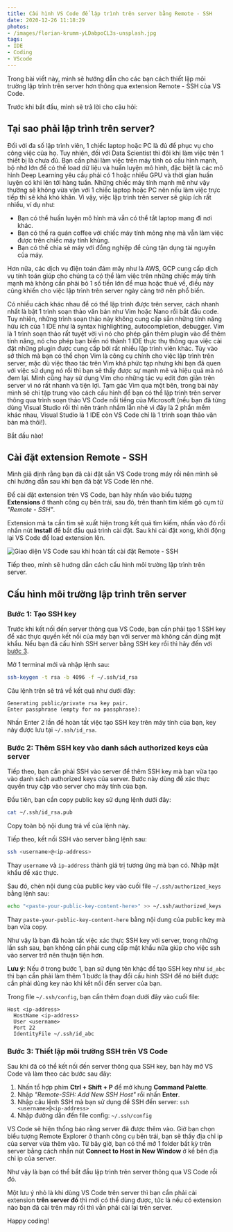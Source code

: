 ```yaml
---
title: Cấu hình VS Code để lập trình trên server bằng Remote - SSH
date: 2020-12-26 11:18:29
photos:
- /images/florian-krumm-yLDabpoCL3s-unsplash.jpg
tags:
- IDE
- Coding
- VScode
---
```

Trong bài viết này, mình sẽ hướng dẫn cho các bạn cách thiết lập môi trường lập trình trên server hơn thông qua extension Remote - SSH của VS Code.

Trước khi bắt đầu, mình sẽ trả lời cho câu hỏi:

## Tại sao phải lập trình trên server?

Đối với đa số lập trình viên, 1 chiếc laptop hoặc PC là đủ để phục vụ cho công việc của họ. Tuy nhiên, đối với Data Scientist thì đôi khi làm việc trên 1 thiết bị là chưa đủ. Bạn cần phải làm việc trên máy tính có cấu hình mạnh, bộ nhớ lớn để có thể load dữ liệu và huấn luyện mô hình, đặc biệt là các mô hình Deep Learning yêu cầu phải có 1 hoặc nhiều GPU và thời gian huấn luyện có khi lên tới hàng tuần. Những chiếc máy tính mạnh mẽ như vậy thường sẽ không vừa vặn với 1 chiếc laptop hoặc PC nên nếu làm việc trực tiếp thì sẽ khá khó khăn. Vì vậy, việc lập trình trên server sẽ giúp ích rất nhiều, ví dụ như:
- Bạn có thể huấn luyện mô hình mà vẫn có thể tắt laptop mang đi nơi khác.
- Bạn có thể ra quán coffee với chiếc máy tính mỏng nhẹ mà vẫn làm việc được trên chiếc máy tính khủng.
- Bạn có thể chia sẻ máy với đồng nghiệp để cùng tận dụng tài nguyên của máy.

Hơn nữa, các dịch vụ điện toán đám mây như là AWS, GCP cung cấp dịch vụ tính toán giúp cho chúng ta có thể làm việc trên những chiếc máy tính mạnh mà không cần phải bỏ 1 số tiền lớn để mua hoặc thuê về, điều này cũng khiến cho việc lập trình trên server ngày càng trở nên phổ biến.

Có nhiều cách khác nhau để có thể lập trình được trên server, cách nhanh nhất là bật 1 trình soạn thảo văn bản như Vim hoặc Nano rồi bắt đầu code. Tuy nhiên, những trình soạn thảo này không cung cấp sẵn những tính năng hữu ích của 1 IDE như là syntax highlighting, autocompletion, debugger. Vim là 1 trình soạn thảo rất tuyệt vời vì nó cho phép gắn thêm plugin vào để thêm tính năng, nó cho phép bạn biến nó thành 1 IDE thực thụ thông qua việc cài đặt những plugin được cung cấp bởi rất nhiều lập trình viên khác. Tùy vào sở thích mà bạn có thể chọn Vim là công cụ chính cho việc lập trình trên server, mặc dù việc thao tác trên Vim khá phức tạp nhưng khi bạn đã quen với việc sử dụng nó rồi thì bạn sẽ thấy được sự mạnh mẽ và hiệu quả mà nó đem lại. Mình cũng hay sử dụng Vim cho những tác vụ edit đơn giản trên server vì nó rất nhanh và tiện lợi. Tạm gác Vim qua một bên, trong bài này mình sẽ chỉ tập trung vào cách cấu hình để bạn có thể lập trình trên server thông qua trình soạn thảo VS Code nổi tiếng của Microsoft (nếu bạn đã từng dùng Visual Studio rồi thì nên tránh nhầm lẫn nhé vì đây là 2 phần mềm khác nhau, Visual Studio là 1 IDE còn VS Code chỉ là 1 trình soạn thảo văn bản mà thôi!).

Bắt đầu nào!

## Cài đặt extension Remote - SSH

Mình giả định rằng bạn đã cài đặt sẵn VS Code trong máy rồi nên mình sẽ chỉ hướng dẫn sau khi bạn đã bật VS Code lên nhé.

Để cài đặt extension trên VS Code, bạn hãy nhấn vào biểu tượng **Extensions** ở thanh công cụ bên trái, sau đó, trên thanh tìm kiếm gõ cụm từ *"Remote - SSH"*.

Extension mà ta cần tìm sẽ xuất hiện trong kết quả tìm kiếm, nhấn vào đó rồi nhấn nút **Install** để bắt đầu quá trình cài đặt. Sau khi cài đặt xong, khởi động lại VS Code để load extension lên.

![Giao diện VS Code sau khi hoàn tất cài đặt Remote - SSH](Screenshot-2020-12-26-120808.png)

Tiếp theo, mình sẽ hướng dẫn cách cấu hình môi trường lập trình trên server.

## Cấu hình môi trường lập trình trên server

### Bước 1: Tạo SSH key

Trước khi kết nối đến server thông qua VS Code, bạn cần phải tạo 1 SSH key để xác thực quyền kết nối của máy bạn với server mà không cần dùng mật khẩu.
Nếu bạn đã cấu hình SSH server bằng SSH key rồi thì hãy đến với [bước 3](#Buoc-3-Thiet-lap-moi-truong-SSH-tren-VS-Code).

Mở 1 terminal mới và nhập lệnh sau:
```bash
ssh-keygen -t rsa -b 4096 -f ~/.ssh/id_rsa
```
Câu lệnh trên sẽ trả về kết quả như dưới đây:
```
Generating public/private rsa key pair.
Enter passphrase (empty for no passphrase):
```
Nhấn Enter 2 lần để hoàn tất việc tạo SSH key trên máy tính của bạn, key này được lưu tại `~/.ssh/id_rsa`.

### Bước 2: Thêm SSH key vào danh sách authorized keys của server

Tiếp theo, bạn cần phải SSH vào server để thêm SSH key mà bạn vừa tạo vào danh sách authorized keys của server. Bước này dùng để xác thực quyền truy cập vào server cho máy tính của bạn.

Đầu tiên, bạn cần copy public key sử dụng lệnh dưới đây:
```bash
cat ~/.ssh/id_rsa.pub
```
Copy toàn bộ nội dung trả về của lệnh này.

Tiếp theo, kết nối SSH vào server bằng lệnh sau:
```bash
ssh <username>@<ip-address>
```
Thay `username` và `ip-address` thành giá trị tương ứng mà bạn có. Nhập mật khẩu để xác thực.

Sau đó, chèn nội dung của public key vào cuối file `~/.ssh/authorized_keys` bằng lệnh sau:
```bash
echo "<paste-your-public-key-content-here>" >> ~/.ssh/authorized_keys
```
Thay `paste-your-public-key-content-here` bằng nội dung của public key mà bạn vừa copy.

Như vậy là bạn đã hoàn tất việc xác thực SSH key với server, trong những lần ssh sau, bạn không cần phải cung cấp mật khẩu nữa giúp cho việc ssh vào server trở nên thuận tiện hơn.

**Lưu ý**: Nếu ở trong bước 1, bạn sử dụng tên khác để tạo SSH key như `id_abc` thì bạn cần phải làm thêm 1 bước là thay đổi cấu hình SSH để nó biết được cần phải dùng key nào khi kết nối đến server của bạn.

Trong file `~/.ssh/config`, bạn cần thêm đoạn dưới đây vào cuối file:
```. Chỉ thêm khi file key của bạn khác với mặc định (id_rsa, id_dsa, id_ecdsa, id_ed25519)
Host <ip-address>
  HostName <ip-address>
  User <username>
  Port 22
  IdentityFile ~/.ssh/id_abc
```

### Bước 3: Thiết lập môi trường SSH trên VS Code
Sau khi đã có thể kết nối đến server thông qua SSH key, bạn hãy mở VS Code và làm theo các bước sau đây:
1. Nhấn tổ hợp phím **Ctrl + Shift + P** để mở khung **Command Palette**.
2. Nhập *"Remote-SSH: Add New SSH Host"* rồi nhấn **Enter**.
3. Nhập câu lệnh SSH mà bạn sử dụng để SSH đến server: `ssh <username>@<ip-address>`
4. Nhập đường dẫn đến file config: `~/.ssh/config`

VS Code sẽ hiện thống báo rằng server đã được thêm vào. Giờ bạn chọn biểu tượng Remote Explorer ở thanh công cụ bên trái, bạn sẽ thấy địa chỉ ip của server vừa thêm vào. Từ bây giờ, bạn có thể mở 1 folder bất kỳ trên server bằng cách nhấn nút **Connect to Host in New Window** ở kế bên địa chỉ ip của server.

Như vậy là bạn có thể bắt đầu lập trình trên server thông qua VS Code rồi đó.

Một lưu ý nhỏ là khi dùng VS Code trên server thì bạn cần phải cài extension **trên server đó** thì mới có thể dùng được, tức là nếu có extension nào bạn đã cài trên máy rồi thì vẫn phải cài lại trên server.

Happy coding!
